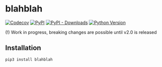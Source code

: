 # blahblah

[![Codecov](https://img.shields.io/codecov/c/github/nikitanovosibirsk/blahblah/master.svg?style=flat-square)](https://codecov.io/gh/nikitanovosibirsk/blahblah)
[![PyPI](https://img.shields.io/pypi/v/blahblah.svg?style=flat-square)](https://pypi.python.org/pypi/blahblah/)
[![PyPI - Downloads](https://img.shields.io/pypi/dm/blahblah?style=flat-square)](https://pypi.python.org/pypi/blahblah/)
[![Python Version](https://img.shields.io/pypi/pyversions/blahblah.svg?style=flat-square)](https://pypi.python.org/pypi/blahblah/)

(!) Work in progress, breaking changes are possible until v2.0 is released

## Installation

```sh
pip3 install blahblah
```
